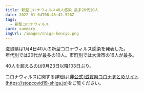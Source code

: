 ```yaml
---
title: 新型コロナウィルス40人感染 最多20代10人
date: 2022-01-04T08:46:42.526Z
tags:
  - 新型コロナウィルス
card: summary
imgUrl: /images/shiga-kencyo.png
---
```

滋賀県は1月4日40人の新型コロナウィルス感染を発表した。  
年代別では20代が最多の10人。市町別では大津市の16人が最多。  

40人を超えるのは9月23日以降103日ぶり。

コロナウィルスに関する詳細は[[非公式]滋賀県コロナまとめサイト(https://stopcovid19-shiga.jp)](https://stopcovid19-shiga.jp)をご覧ください。